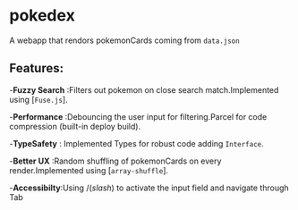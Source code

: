 # pokedex

A webapp that rendors pokemonCards coming from `data.json`

## Features:
-**Fuzzy Search** :Filters out pokemon on close search match.Implemented using [`Fuse.js`].

-**Performance** :Debouncing the user input for filtering.Parcel for code compression (built-in deploy build).

-**TypeSafety** : Implemented Types for robust code adding `Interface`.

-**Better UX** :Random shuffling of pokemonCards on every render.Implemented using [`array-shuffle`].

-**Accessibilty**:Using /(_slash_) to activate the input field and navigate through Tab 

